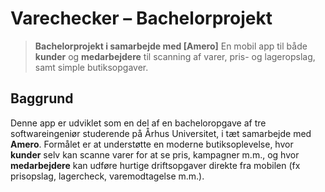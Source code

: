 # Varechecker – Bachelorprojekt

> **Bachelorprojekt i samarbejde med \[Amero]**
> En mobil app til både **kunder** og **medarbejdere** til scanning af varer, pris- og lageropslag, samt simple butiksopgaver.

## Baggrund

Denne app er udviklet som en del af en bacheloropgave af tre softwareingeniør studerende på Århus Universitet, i tæt samarbejde med **Amero**. Formålet er at understøtte en moderne butiksoplevelse, hvor **kunder** selv kan scanne varer for at se pris, kampagner m.m., og hvor **medarbejdere** kan udføre hurtige driftsopgaver direkte fra mobilen (fx prisopslag, lagercheck, varemodtagelse m.m.).

